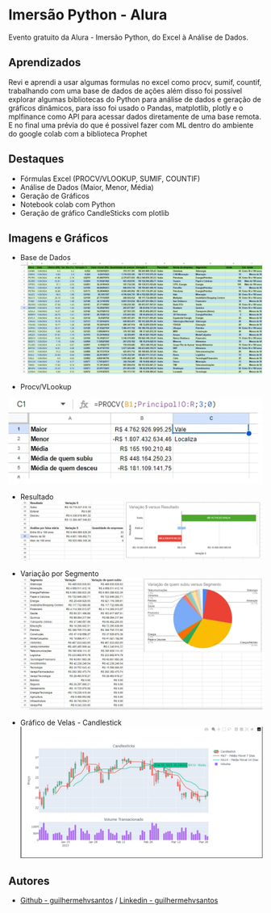 
# Imersão Python - Alura

Evento gratuito da Alura - Imersão Python, do Excel à Análise de Dados.


## Aprendizados

Revi e aprendi a usar algumas formulas no excel como procv, sumif, countif, trabalhando com uma base de dados de ações além disso foi possível explorar algumas bibliotecas do Python para análise de dados e geração de gráficos dinâmicos, para isso foi usado o Pandas, matplotlib, plotly e o mplfinance como API para acessar dados diretamente de uma base remota. E no final uma prévia do que é possivel fazer com ML dentro do ambiente do google colab com a biblioteca Prophet


## Destaques

- Fórmulas Excel (PROCV/VLOOKUP, SUMIF, COUNTIF)
- Análise de Dados (Maior, Menor, Média)
- Geração de Gráficos
- Notebook colab com Python
- Geração de gráfico CandleSticks com plotlib

## Imagens e Gráficos  

- Base de Dados
![Base de Dados](imagens/base_bolsa.jpg)

- Procv/VLookup

![Procv](imagens/Procv.jpg)

- Resultado
![Resultado](imagens/resultado.jpg)

- Variação por Segmento
![Variação por Segmento](imagens/Var_seg_excel.jpg)

- Gráfico de Velas - Candlestick
![Gráfico de Velas - Candlestick](imagens/Var_graph.jpg)


## Autores

- [Github - guilhermehvsantos](https://github.com/guilhermehvsantos) / [Linkedin - guilhermehvsantos](https://www.linkedin.com/in/guilhermehvs/)

